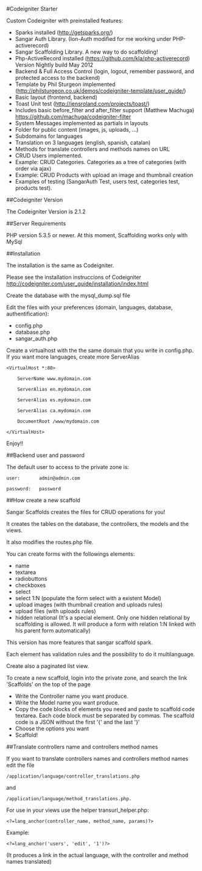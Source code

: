 
#Codeigniter Starter 

Custom Codeigniter with preinstalled features:

- Sparks installed (http://getsparks.org/)
- Sangar Auth Library. (Ion-Auth modified for me working under PHP-activerecord)
- Sangar Scaffolding Library. A new way to do scaffolding!
- Php-ActiveRecord installed (https://github.com/kla/php-activerecord) Version Nightly build May 2012
- Backend & Full Access Control (login, logout, remember password, and protected access to the backend)
- Template by Phil Sturgeon implemented (http://philsturgeon.co.uk/demos/codeigniter-template/user_guide/)
- Basic layout (frontend, backend)
- Toast Unit test (http://jensroland.com/projects/toast/)
- Includes basic before_filter and after_filter support (Matthew Machuga) https://github.com/machuga/codeigniter-filter
- System Messages implemented as partials in layouts
- Folder for public content (images, js, uploads, ...)
- Subdomains for languages
- Translation on 3 languages (english, spanish, catalan)
- Methods for translate controllers and methods names on URL
- CRUD Users implemented.  
- Example: CRUD Categories. Categories as a tree of categories (with order via ajax)
- Example: CRUD Products with upload an image  and thumbnail creation
- Examples of testing (SangarAuth Test, users test, categories test, products test).


##Codeigniter Version

The Codeigniter Version is 2.1.2 


##Server Requirements

PHP version 5.3.5 or newer.
At this moment, Scaffolding works only with MySql


##Installation

The installation is the same as Codeigniter.

Please see the installation instruccions of Codeigniter <http://codeigniter.com/user_guide/installation/index.html>

Create the database with the mysql_dump.sql file

Edit the files with your preferences (domain, languages, database, authentification):

- config.php
- database.php
- sangar_auth.php

Create a virtualhost with the the same domain that you write in config.php.
If you want more languages, create more ServerAlias

	<VirtualHost *:80>

		ServerName www.mydomain.com

		ServerAlias en.mydomain.com

		ServerAlias es.mydomain.com

		ServerAlias ca.mydomain.com

		DocumentRoot /www/mydomain.com
	
	</VirtualHost>

Enjoy!!



##Backend user and password

The default user to access to the private zone is:

    user: 		admin@admin.com

    password: 	password


##How create a new scaffold

Sangar Scaffolds creates the files for CRUD operations for you!

It creates the tables on the database, the controllers, the models and the views.

It also modifies the routes.php file.

You can create forms with the followings elements:

- name
- textarea
- radiobuttons
- checkboxes
- select
- select 1:N (populate the form select with a existent Model)
- upload images (with thumbnail creation and uploads rules)
- upload files (with uploads rules)
- hidden relational (It's a special element. Only one hidden relational by scaffolding is allowed. It will produce a form with relation 1:N linked with his parent form automatically)

This version has more features that sangar scaffold spark.

Each element has validation rules and the possibility to do it multilanguage.

Create also a paginated list view.


To create a new scaffold, login into the private zone, and search the link 'Scaffolds' on the top of the page

- Write the Controller name you want produce.
- Write the Model name you want produce.
- Copy the code blocks of elements you need and paste to scaffold code textarea. Each code block must be separated by commas. The scaffold code is a JSON without the first '{' and the last '}'
- Choose the options you want
- Scaffold!




##Translate controllers name and controllers method names

If you want to translate controllers names and controllers method names edit the file 

	/application/language/controller_translations.php

and 

	/application/language/method_translations.php. 


For use in your views use the helper transurl_helper.php:

	<?=lang_anchor(controller_name, method_name, params)?>

Example:

	<?=lang_anchor('users', 'edit', '1')?>

(It produces a link in the actual language, with the controller and method names translated)

